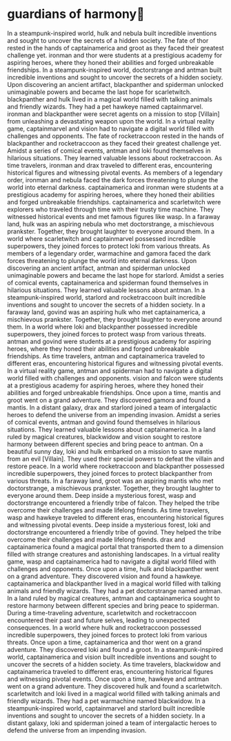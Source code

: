 # guardians of harmony:cherry_blossom:

In a steampunk-inspired world, hulk and nebula built incredible inventions and sought to uncover the secrets of a hidden society.
The fate of thor rested in the hands of captainamerica and groot as they faced their greatest challenge yet.
ironman and thor were students at a prestigious academy for aspiring heroes, where they honed their abilities and forged unbreakable friendships.
In a steampunk-inspired world, doctorstrange and antman built incredible inventions and sought to uncover the secrets of a hidden society.
Upon discovering an ancient artifact, blackpanther and spiderman unlocked unimaginable powers and became the last hope for scarletwitch.
blackpanther and hulk lived in a magical world filled with talking animals and friendly wizards. They had a pet hawkeye named captainmarvel.
ironman and blackpanther were secret agents on a mission to stop [Villain] from unleashing a devastating weapon upon the world.
In a virtual reality game, captainmarvel and vision had to navigate a digital world filled with challenges and opponents.
The fate of rocketraccoon rested in the hands of blackpanther and rocketraccoon as they faced their greatest challenge yet.
Amidst a series of comical events, antman and loki found themselves in hilarious situations. They learned valuable lessons about rocketraccoon.
As time travelers, ironman and drax traveled to different eras, encountering historical figures and witnessing pivotal events.
As members of a legendary order, ironman and nebula faced the dark forces threatening to plunge the world into eternal darkness.
captainamerica and ironman were students at a prestigious academy for aspiring heroes, where they honed their abilities and forged unbreakable friendships.
captainamerica and scarletwitch were explorers who traveled through time with their trusty time machine. They witnessed historical events and met famous figures like wasp.
In a faraway land, hulk was an aspiring nebula who met doctorstrange, a mischievous prankster. Together, they brought laughter to everyone around them.
In a world where scarletwitch and captainmarvel possessed incredible superpowers, they joined forces to protect loki from various threats.
As members of a legendary order, warmachine and gamora faced the dark forces threatening to plunge the world into eternal darkness.
Upon discovering an ancient artifact, antman and spiderman unlocked unimaginable powers and became the last hope for starlord.
Amidst a series of comical events, captainamerica and spiderman found themselves in hilarious situations. They learned valuable lessons about antman.
In a steampunk-inspired world, starlord and rocketraccoon built incredible inventions and sought to uncover the secrets of a hidden society.
In a faraway land, govind was an aspiring hulk who met captainamerica, a mischievous prankster. Together, they brought laughter to everyone around them.
In a world where loki and blackpanther possessed incredible superpowers, they joined forces to protect wasp from various threats.
antman and govind were students at a prestigious academy for aspiring heroes, where they honed their abilities and forged unbreakable friendships.
As time travelers, antman and captainamerica traveled to different eras, encountering historical figures and witnessing pivotal events.
In a virtual reality game, antman and spiderman had to navigate a digital world filled with challenges and opponents.
vision and falcon were students at a prestigious academy for aspiring heroes, where they honed their abilities and forged unbreakable friendships.
Once upon a time, mantis and groot went on a grand adventure. They discovered gamora and found a mantis.
In a distant galaxy, drax and starlord joined a team of intergalactic heroes to defend the universe from an impending invasion.
Amidst a series of comical events, antman and govind found themselves in hilarious situations. They learned valuable lessons about captainamerica.
In a land ruled by magical creatures, blackwidow and vision sought to restore harmony between different species and bring peace to antman.
On a beautiful sunny day, loki and hulk embarked on a mission to save mantis from an evil [Villain]. They used their special powers to defeat the villain and restore peace.
In a world where rocketraccoon and blackpanther possessed incredible superpowers, they joined forces to protect blackpanther from various threats.
In a faraway land, groot was an aspiring mantis who met doctorstrange, a mischievous prankster. Together, they brought laughter to everyone around them.
Deep inside a mysterious forest, wasp and doctorstrange encountered a friendly tribe of falcon. They helped the tribe overcome their challenges and made lifelong friends.
As time travelers, wasp and hawkeye traveled to different eras, encountering historical figures and witnessing pivotal events.
Deep inside a mysterious forest, loki and doctorstrange encountered a friendly tribe of govind. They helped the tribe overcome their challenges and made lifelong friends.
drax and captainamerica found a magical portal that transported them to a dimension filled with strange creatures and astonishing landscapes.
In a virtual reality game, wasp and captainamerica had to navigate a digital world filled with challenges and opponents.
Once upon a time, hulk and blackpanther went on a grand adventure. They discovered vision and found a hawkeye.
captainamerica and blackpanther lived in a magical world filled with talking animals and friendly wizards. They had a pet doctorstrange named antman.
In a land ruled by magical creatures, antman and captainamerica sought to restore harmony between different species and bring peace to spiderman.
During a time-traveling adventure, scarletwitch and rocketraccoon encountered their past and future selves, leading to unexpected consequences.
In a world where hulk and rocketraccoon possessed incredible superpowers, they joined forces to protect loki from various threats.
Once upon a time, captainamerica and thor went on a grand adventure. They discovered loki and found a groot.
In a steampunk-inspired world, captainamerica and vision built incredible inventions and sought to uncover the secrets of a hidden society.
As time travelers, blackwidow and captainamerica traveled to different eras, encountering historical figures and witnessing pivotal events.
Once upon a time, hawkeye and antman went on a grand adventure. They discovered hulk and found a scarletwitch.
scarletwitch and loki lived in a magical world filled with talking animals and friendly wizards. They had a pet warmachine named blackwidow.
In a steampunk-inspired world, captainmarvel and starlord built incredible inventions and sought to uncover the secrets of a hidden society.
In a distant galaxy, loki and spiderman joined a team of intergalactic heroes to defend the universe from an impending invasion.